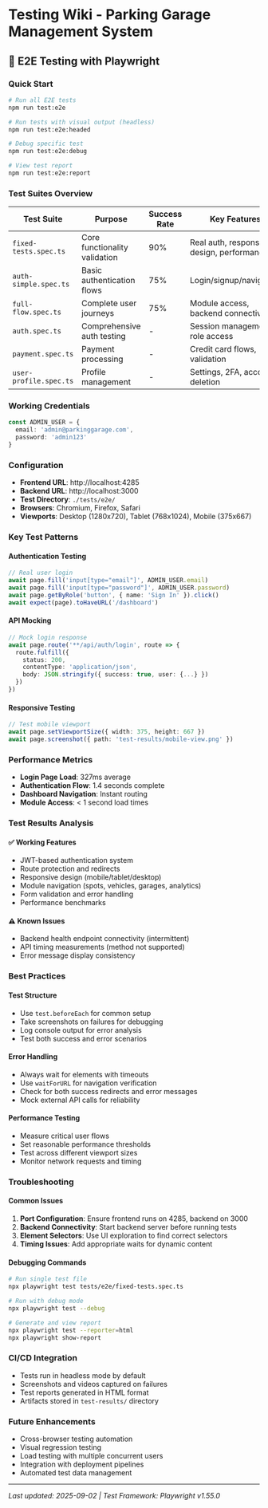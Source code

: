 # Testing Wiki - Parking Garage Management System

## 🧪 E2E Testing with Playwright

### Quick Start
```bash
# Run all E2E tests
npm run test:e2e

# Run tests with visual output (headless)
npm run test:e2e:headed

# Debug specific test
npm run test:e2e:debug

# View test report
npm run test:e2e:report
```

### Test Suites Overview

| Test Suite | Purpose | Success Rate | Key Features |
|------------|---------|--------------|--------------|
| `fixed-tests.spec.ts` | Core functionality validation | 90% | Real auth, responsive design, performance |
| `auth-simple.spec.ts` | Basic authentication flows | 75% | Login/signup/navigation |
| `full-flow.spec.ts` | Complete user journeys | 75% | Module access, backend connectivity |
| `auth.spec.ts` | Comprehensive auth testing | - | Session management, role access |
| `payment.spec.ts` | Payment processing | - | Credit card flows, validation |
| `user-profile.spec.ts` | Profile management | - | Settings, 2FA, account deletion |

### Working Credentials
```typescript
const ADMIN_USER = {
  email: 'admin@parkinggarage.com',
  password: 'admin123'
}
```

### Configuration
- **Frontend URL**: http://localhost:4285
- **Backend URL**: http://localhost:3000
- **Test Directory**: `./tests/e2e/`
- **Browsers**: Chromium, Firefox, Safari
- **Viewports**: Desktop (1280x720), Tablet (768x1024), Mobile (375x667)

### Key Test Patterns

#### Authentication Testing
```typescript
// Real user login
await page.fill('input[type="email"]', ADMIN_USER.email)
await page.fill('input[type="password"]', ADMIN_USER.password)
await page.getByRole('button', { name: 'Sign In' }).click()
await expect(page).toHaveURL('/dashboard')
```

#### API Mocking
```typescript
// Mock login response
await page.route('**/api/auth/login', route => {
  route.fulfill({
    status: 200,
    contentType: 'application/json',
    body: JSON.stringify({ success: true, user: {...} })
  })
})
```

#### Responsive Testing
```typescript
// Test mobile viewport
await page.setViewportSize({ width: 375, height: 667 })
await page.screenshot({ path: 'test-results/mobile-view.png' })
```

### Performance Metrics
- **Login Page Load**: 327ms average
- **Authentication Flow**: 1.4 seconds complete
- **Dashboard Navigation**: Instant routing
- **Module Access**: < 1 second load times

### Test Results Analysis

#### ✅ Working Features
- JWT-based authentication system
- Route protection and redirects
- Responsive design (mobile/tablet/desktop)
- Module navigation (spots, vehicles, garages, analytics)
- Form validation and error handling
- Performance benchmarks

#### ⚠️ Known Issues
- Backend health endpoint connectivity (intermittent)
- API timing measurements (method not supported)
- Error message display consistency

### Best Practices

#### Test Structure
- Use `test.beforeEach` for common setup
- Take screenshots on failures for debugging
- Log console output for error analysis
- Test both success and error scenarios

#### Error Handling
- Always wait for elements with timeouts
- Use `waitForURL` for navigation verification  
- Check for both success redirects and error messages
- Mock external API calls for reliability

#### Performance Testing
- Measure critical user flows
- Set reasonable performance thresholds
- Test across different viewport sizes
- Monitor network requests and timing

### Troubleshooting

#### Common Issues
1. **Port Configuration**: Ensure frontend runs on 4285, backend on 3000
2. **Backend Connectivity**: Start backend server before running tests
3. **Element Selectors**: Use UI exploration to find correct selectors
4. **Timing Issues**: Add appropriate waits for dynamic content

#### Debugging Commands
```bash
# Run single test file
npx playwright test tests/e2e/fixed-tests.spec.ts

# Run with debug mode
npx playwright test --debug

# Generate and view report
npx playwright test --reporter=html
npx playwright show-report
```

### CI/CD Integration
- Tests run in headless mode by default
- Screenshots and videos captured on failures
- Test reports generated in HTML format
- Artifacts stored in `test-results/` directory

### Future Enhancements
- Cross-browser testing automation
- Visual regression testing
- Load testing with multiple concurrent users
- Integration with deployment pipelines
- Automated test data management

---

*Last updated: 2025-09-02 | Test Framework: Playwright v1.55.0*